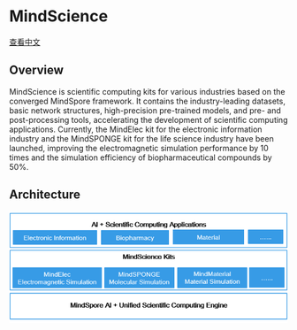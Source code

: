 # MindScience

[查看中文](README_CN.md)

## Overview

MindScience is scientific computing kits for various industries based on the converged MindSpore framework. It contains the industry-leading datasets, basic network structures, high-precision pre-trained models, and pre- and post-processing tools, accelerating the development of scientific computing applications. Currently, the MindElec kit for the electronic information industry and the MindSPONGE kit for the life science industry have been launched, improving the electromagnetic simulation performance by 10 times and the simulation efficiency of biopharmaceutical compounds by 50%.

## Architecture

<div align=center>
<img src="docs/MindScience_Architecture_en.jpg" alt="MindScience Architecture" width="600"/>
</div>